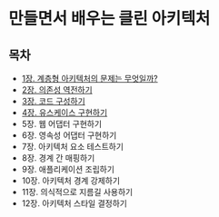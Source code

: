# 만들면서 배우는 클린 아키텍처

## 목차
- [1장. 계층형 아키텍처의 문제는 무엇일까?](./contents/chapter01.md)
- [2장. 의존성 역전하기](./contents/chapter02.md)
- [3장. 코드 구성하기](./contents/chapter03.md)
- [4장. 유스케이스 구현하기](./contents/chapter04.md)
- 5장. 웹 어댑터 구현하기
- 6장. 영속성 어댑터 구현하기
- 7장. 아키텍처 요소 테스트하기
- 8장. 경계 간 매핑하기
- 9장. 애플리케이션 조립하기
- 10장. 아키텍처 경계 강제하기
- 11장. 의식적으로 지름길 사용하기
- 12장. 아키텍처 스타일 결정하기